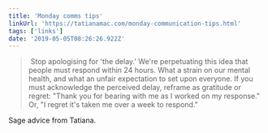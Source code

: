 ```yaml
---
title: 'Monday comms tips'
linkUrl: 'https://tatianamac.com/monday-communication-tips.html'
tags: ['links'] 
date: '2019-05-05T08:26:26.922Z'
---
```

> Stop apologising for 'the delay.' We're perpetuating this idea that people must respond within 24 hours. What a strain on our mental health, and what an unfair expectation to set upon everyone. If you must acknowledge the perceived delay, reframe as gratitude or regret: "Thank you for bearing with me as I worked on my response." Or, "I regret it's taken me over a week to respond."

Sage advice from Tatiana.  